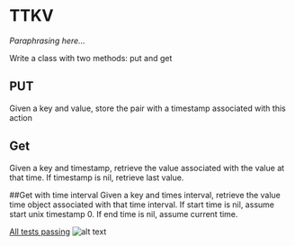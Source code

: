 # TTKV

*Paraphrasing here...*

Write a class with two methods: put and get

## PUT
Given a key and value, store the pair with a timestamp associated with this action

## Get
Given a key and timestamp, retrieve the value associated with the value at that time. If timestamp is nil, retrieve last value.

##Get with time interval
Given a key and times interval, retrieve the value time object associated with that time interval. If start time is nil, assume start unix timestamp 0. If end time is nil, assume current time. 

[All tests passing](https://github.com/zasmail/ttkv/blob/master/ttkv_test.rb)
![alt text](https://i.imgur.com/1OcnJub.png)
